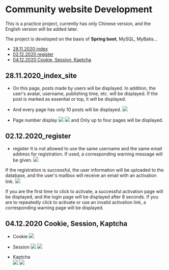 # Community website Development
This is a practice project, currently has only Chinese version, and the English version will be added later.

The project is developed on the basis of **Spring boot**, MySQL, MyBatis...

- [28.11.2020 index](#28.11.2020_index_site)
- [02.12.2020 register](#02.12.2020_register)
- [04.12.2020 Cookie, Session, Kaptcha](#02.12.2020_register)

## 28.11.2020_index_site 
* On this page, posts made by users will be displayed. In addition, the user's avatar, username, publishing time, etc. will be displayed. If the post is marked as essential or top, it will be displayed.
* And every page has only 10 posts will be displayed.
![](https://i.imgur.com/kHREX4p.png)

* Page number display
![](https://i.imgur.com/fGZEcGV.png)
![](https://i.imgur.com/hzTYZom.png)
and Only up to four pages will be displayed.

## 02.12.2020_register
* register
It is not allowed to use the same username and the same email address for registration. If used, a corresponding warning message will be given. 
![](https://i.imgur.com/k9zjbrG.png)

If the registration is successful, the user information will be uploaded to the database, and the user's mailbox will receive an email with an activation link.
![](https://i.imgur.com/QvJrg8g.png)

If you are the first time to click to activate, a successful activation page will be displayed, and the login page will be displayed after 8 seconds. If you are to repeatedly click to activate or use an invalid activation link, a corresponding warning page will be displayed.

## 04.12.2020 Cookie, Session, Kaptcha

* Cookie
![](https://i.imgur.com/DiYL7ee.png)

* Session
![](https://i.imgur.com/uHrsn11.png)
![](https://i.imgur.com/8uvBI1A.png)


* Kaptcha  
![](https://i.imgur.com/oToJwpY.png)
![](https://i.imgur.com/820Swiv.png)
